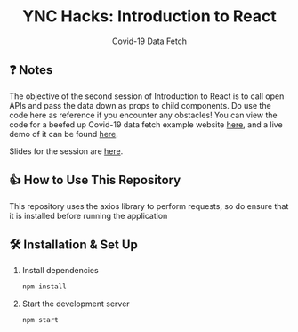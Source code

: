 <h1 align="center">
  YNC Hacks: Introduction to React
</h1>
<p align="center">
  Covid-19 Data Fetch
</p>

## ❓ Notes

The objective of the second session of Introduction to React is to call open APIs and pass the data down as props to child components. Do use the code here as reference if you encounter any obstacles! You can view the code for a beefed up Covid-19 data fetch example website [here](https://github.com/leonardtng/fancy-covid-data), and a live demo of it can be found [here](http://fancy-covid-data.s3-website-ap-southeast-1.amazonaws.com/). 

Slides for the session are [here](https://drive.google.com/file/d/1mlVwcM-7iRZg18lt_ey_ndnxWACMPWES/view?usp=sharing).

## 👍 How to Use This Repository

This repository uses the axios library to perform requests, so do ensure that it is installed before running the application

## 🛠 Installation & Set Up

1. Install dependencies

   ```sh
   npm install
   ```

2. Start the development server

   ```sh
   npm start
   ```

